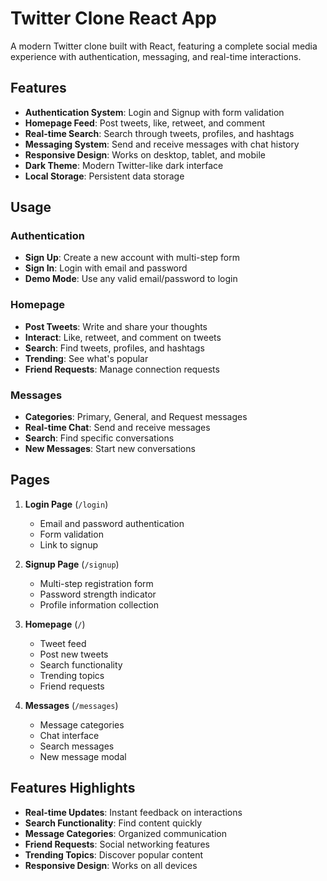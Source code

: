 # Twitter Clone React App

A modern Twitter clone built with React, featuring a complete social media experience with authentication, messaging, and real-time interactions.

## Features

- **Authentication System**: Login and Signup with form validation
- **Homepage Feed**: Post tweets, like, retweet, and comment
- **Real-time Search**: Search through tweets, profiles, and hashtags
- **Messaging System**: Send and receive messages with chat history
- **Responsive Design**: Works on desktop, tablet, and mobile
- **Dark Theme**: Modern Twitter-like dark interface
- **Local Storage**: Persistent data storage



##  Usage

### Authentication
- **Sign Up**: Create a new account with multi-step form
- **Sign In**: Login with email and password
- **Demo Mode**: Use any valid email/password to login

### Homepage
- **Post Tweets**: Write and share your thoughts
- **Interact**: Like, retweet, and comment on tweets
- **Search**: Find tweets, profiles, and hashtags
- **Trending**: See what's popular
- **Friend Requests**: Manage connection requests

### Messages
- **Categories**: Primary, General, and Request messages
- **Real-time Chat**: Send and receive messages
- **Search**: Find specific conversations
- **New Messages**: Start new conversations

##  Pages

1. **Login Page** (`/login`)
   - Email and password authentication
   - Form validation
   - Link to signup

2. **Signup Page** (`/signup`)
   - Multi-step registration form
   - Password strength indicator
   - Profile information collection

3. **Homepage** (`/`)
   - Tweet feed
   - Post new tweets
   - Search functionality
   - Trending topics
   - Friend requests

4. **Messages** (`/messages`)
   - Message categories
   - Chat interface
   - Search messages
   - New message modal


##  Features Highlights

- **Real-time Updates**: Instant feedback on interactions
- **Search Functionality**: Find content quickly
- **Message Categories**: Organized communication
- **Friend Requests**: Social networking features
- **Trending Topics**: Discover popular content
- **Responsive Design**: Works on all devices

